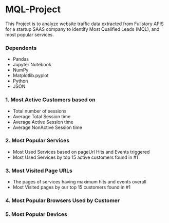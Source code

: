 # MQL-Project
This Project is to analyze website traffic data extracted from Fullstory APIS for a startup SAAS company to identify Most Qualified Leads (MQL), and most popular services.

### Dependents

* Pandas
* Jupyter Notebook
* NumPy
* Matplotlib.pyplot
* Python
* JSON

### 1. Most Active Customers based on

*	Total number of sessions 
*	Average Total Session time 
*	Average Active Session time 
*	Average NonActive Session time 

### 2. Most Popular Services 

*	Most Used Services based on pageUrl Hits and Events triggered
*	Most Used Services by top 15 active customers found in #1

### 3. Most Visited Page URLs

*	The pages of services having maximum hits and events overall
*	Most Visited pages by our top 15 customers found in #1

### 4. Most Popular Browsers Used by Customer

### 5. Most Popular Devices


